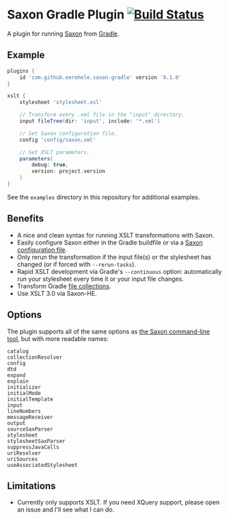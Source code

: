 Saxon Gradle Plugin [![Build Status](https://travis-ci.org/eerohele/saxon-gradle.svg?branch=master)](https://travis-ci.org/eerohele/saxon-gradle)
===================

A plugin for running [Saxon][saxon] from [Gradle][gradle].

## Example

```groovy
plugins {
    id 'com.github.eerohele.saxon-gradle' version '0.1.0'
}

xslt {
    stylesheet 'stylesheet.xsl'

    // Transform every .xml file in the "input" directory.
    input fileTree(dir: 'input', include: '*.xml')

    // Set Saxon configuration file.
    config 'config/saxon.xml'

    // Set XSLT parameters.
    parameters(
        debug: true,
        version: project.version
    )
}
```

See the `examples` directory in this repository for additional examples.

## Benefits
- A nice and clean syntax for running XSLT transformations with Saxon.
- Easily configure Saxon either in the Gradle buildfile or via a
  [Saxon configuration file][saxon-config-file].
- Only rerun the transformation if the input file(s) or the stylesheet has
  changed (or if forced with `--rerun-tasks`).
- Rapid XSLT development via Gradle's `--continuous` option: automatically
  run your stylesheet every time it or your input file changes.
- Transform Gradle [file collections][gradle-file-collections].
- Use XSLT 3.0 via Saxon-HE.

## Options

The plugin supports all of the same options as
[the Saxon command-line tool][saxon-command-line], but with more readable names:

```
catalog
collectionResolver
config
dtd
expand
explain
initializer
initialMode
initialTemplate
input
lineNumbers
messageReceiver
output
sourceSaxParser
stylesheet
stylesheetSaxParser
suppressJavaCalls
uriResolver
uriSources
useAssociatedStylesheet
```

## Limitations
- Currently only supports XSLT. If you need XQuery support, please open an issue
  and I'll see what I can do.

[gradle]: http://gradle.org/
[gradle-file-collections]: https://docs.gradle.org/current/userguide/working_with_files.html#sec:file_collections
[saxon]: http://saxonica.com/
[saxon-command-line]: http://www.saxonica.com/html/documentation/using-xsl/commandline.html
[saxon-config-file]: http://saxonica.com/html/documentation/configuration/configuration-file
